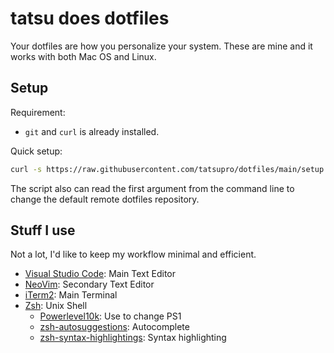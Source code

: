 # tatsu does dotfiles

Your dotfiles are how you personalize your system. These are mine and it works with both Mac OS and Linux.

## Setup

Requirement:

- `git` and `curl` is already installed.


Quick setup:

```sh
curl -s https://raw.githubusercontent.com/tatsupro/dotfiles/main/setup.sh | sh
```

The script also can read the first argument from the command line to change the default remote dotfiles repository.

## Stuff I use

Not a lot, I'd like to keep my workflow minimal and efficient.

- [Visual Studio Code](https://code.visualstudio.com): Main Text Editor
- [NeoVim](https://neovim.io): Secondary Text Editor
- [iTerm2](https://iterm2.com): Main Terminal
- [Zsh](https://www.zsh.org): Unix Shell
    - [Powerlevel10k](https://github.com/romkatv/powerlevel10k): Use to change PS1
    - [zsh-autosuggestions](https://github.com/zsh-users/zsh-autosuggestions): Autocomplete
    - [zsh-syntax-highlightings](https://github.com/zsh-users/zsh-syntax-highlighting): Syntax highlighting
